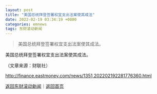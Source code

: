 ```yaml
---
layout: post
title: "美国总统拜登签署权宜支出法案使其成法"
date: 2022-02-19 03:34:19 +0800
categories: emnews
tags: 东财滚动新闻
---
```

> 美国总统拜登签署权宜支出法案使其成法。

<p>美国总统拜登签署权宜支出法案使其成法。</p><p class="em_media">（文章来源：财联社）</p>

<http://finance.eastmoney.com/news/1351,202202192281776360.html>

[返回东财滚动新闻](//finews.withounder.com/emnews/)｜[返回首页](//finews.withounder.com/)